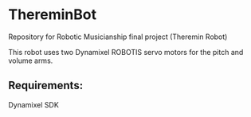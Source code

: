 # ThereminBot
Repository for Robotic Musicianship final project (Theremin Robot)

This robot uses two Dynamixel ROBOTIS servo motors for the pitch and volume arms.

## Requirements:
Dynamixel SDK
